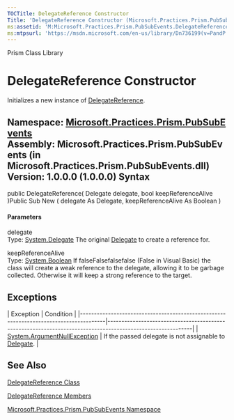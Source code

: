 ```yaml
---
TOCTitle: DelegateReference Constructor
Title: 'DelegateReference Constructor (Microsoft.Practices.Prism.PubSubEvents)'
ms:assetid: 'M:Microsoft.Practices.Prism.PubSubEvents.DelegateReference.\#ctor(System.Delegate,System.Boolean)'
ms:mtpsurl: 'https://msdn.microsoft.com/en-us/library/Dn736199(v=PandP.50)'
---
```


Prism Class Library

DelegateReference Constructor
=============================

Initializes a new instance of [DelegateReference](https://msdn.microsoft.com/t:microsoft.practices.prism.pubsubevents.delegatereference).

**Namespace:** [Microsoft.Practices.Prism.PubSubEvents](https://msdn.microsoft.com/n:microsoft.practices.prism.pubsubevents)
**Assembly:** Microsoft.Practices.Prism.PubSubEvents (in Microsoft.Practices.Prism.PubSubEvents.dll) Version: 1.0.0.0 (1.0.0.0)
Syntax
------

<span id="syntaxToggle"></span>public DelegateReference( Delegate delegate, bool keepReferenceAlive )Public Sub New ( delegate As Delegate, keepReferenceAlive As Boolean )
#### Parameters

delegate  
Type: [System.Delegate](http://msdn2.microsoft.com/en-us/library/y22acf51)
The original [Delegate](http://msdn2.microsoft.com/en-us/library/y22acf51) to create a reference for.

keepReferenceAlive  
Type: [System.Boolean](http://msdn2.microsoft.com/en-us/library/a28wyd50)
If falseFalsefalsefalse (False in Visual Basic) the class will create a weak reference to the delegate, allowing it to be garbage collected. Otherwise it will keep a strong reference to the target.

Exceptions
----------

<span id="exceptionsToggle"></span>
| Exception                                                                             | Condition                                                                                                  |
|---------------------------------------------------------------------------------------|------------------------------------------------------------------------------------------------------------|
| [System.ArgumentNullException](http://msdn2.microsoft.com/en-us/library/27426hcy) | If the passed delegate is not assignable to [Delegate](http://msdn2.microsoft.com/en-us/library/y22acf51). |

See Also
--------

<span id="seeAlsoToggle"></span>
[DelegateReference Class](https://msdn.microsoft.com/t:microsoft.practices.prism.pubsubevents.delegatereference)

[DelegateReference Members](https://msdn.microsoft.com/allmembers.t:microsoft.practices.prism.pubsubevents.delegatereference)

[Microsoft.Practices.Prism.PubSubEvents Namespace](https://msdn.microsoft.com/n:microsoft.practices.prism.pubsubevents)
